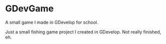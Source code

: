 # GDevGame
A small game I made in GDevelop for school.


Just a small fishing game project I created in GDevelop. Not really finished, eh.
